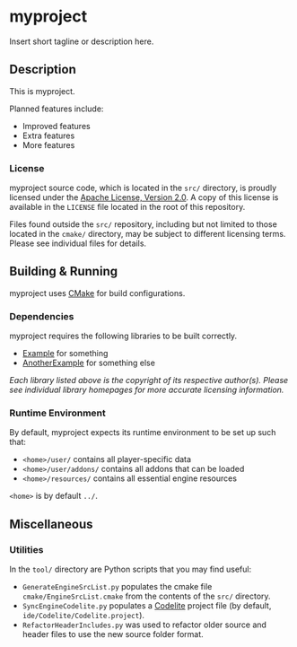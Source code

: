 # myproject

Insert short tagline or description here.

## Description

This is myproject.

Planned features include:
- Improved features
- Extra features
- More features

### License

myproject source code, which is located in the `src/` directory,
is proudly licensed under the 
[Apache License, Version 2.0](http://www.apache.org/licenses/LICENSE-2.0).
A copy of this license is available in the `LICENSE` file located in the
root of this repository.

Files found outside the `src/` repository, including but not limited to those
located in the `cmake/` directory, may be subject to different licensing
terms. Please see individual files for details.

## Building & Running

myproject uses [CMake](https://cmake.org/) for build configurations.

### Dependencies

myproject requires the following libraries to be built correctly.

- [Example](http://www.example.org/)
  for something
- [AnotherExample](http://www.example.org/)
  for something else

*Each library listed above is the copyright of its respective author(s). Please
see individual library homepages for more accurate licensing information.*

### Runtime Environment

By default, myproject expects its runtime environment to be set up such that:
- `<home>/user/` contains all player-specific data
- `<home>/user/addons/` contains all addons that can be loaded
- `<home>/resources/` contains all essential engine resources

`<home>` is by default `../`.

## Miscellaneous

### Utilities

In the `tool/` directory are Python scripts that you may find useful:
- `GenerateEngineSrcList.py` populates the cmake file 
  `cmake/EngineSrcList.cmake` from the contents of the `src/` directory.
- `SyncEngineCodelite.py` populates a [Codelite](https://codelite.org/)
  project file (by default, `ide/Codelite/Codelite.project`).
- `RefactorHeaderIncludes.py` was used to refactor older source and header
  files to use the new source folder format.

